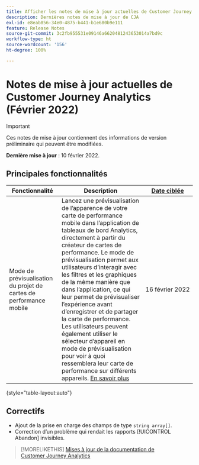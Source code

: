 ```yaml
---
title: Afficher les notes de mise à jour actuelles de Customer Journey Analytics
description: Dernières notes de mise à jour de CJA
exl-id: e8eab856-34e0-4875-b441-b1e680b9e111
feature: Release Notes
source-git-commit: 3c2fb955531e09146a6620481243653014a7bd9c
workflow-type: ht
source-wordcount: '156'
ht-degree: 100%

---
```


# Notes de mise à jour actuelles de Customer Journey Analytics (Février 2022)

>[!IMPORTANT]
>
>Ces notes de mise à jour contiennent des informations de version préliminaire qui peuvent être modifiées.

**Dernière mise à jour** : 10 février 2022.

## Principales fonctionnalités

| Fonctionnalité | Description | [Date ciblée](/help/release-notes/releases.md) |
| ----------- | ---------- | ----- |
| Mode de prévisualisation du projet de cartes de performance mobile | Lancez une prévisualisation de l’apparence de votre carte de performance mobile dans l’application de tableaux de bord Analytics, directement à partir du créateur de cartes de performance. Le mode de prévisualisation permet aux utilisateurs d’interagir avec les filtres et les graphiques de la même manière que dans l’application, ce qui leur permet de prévisualiser l’expérience avant d’enregistrer et de partager la carte de performance. Les utilisateurs peuvent également utiliser le sélecteur d’appareil en mode de prévisualisation pour voir à quoi ressemblera leur carte de performance sur différents appareils. [En savoir plus](https://experienceleague.adobe.com/docs/analytics-platform/using/cja-dashboards/create-scorecard.html?lang=fr#preview) | 16 février 2022 |

{style=&quot;table-layout:auto&quot;}

## Correctifs

* Ajout de la prise en charge des champs de type `string array[]`.
* Correction d’un problème qui rendait les rapports [!UICONTROL Abandon] invisibles.

>[!MORELIKETHIS]
>[Mises à jour de la documentation de Customer Journey Analytics](/help/release-notes/doc-changes.md)
